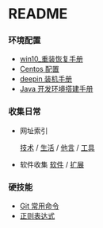 # README

### 环境配置

- [win10_重装恢复手册](win10_重装恢复手册.md)
- [Centos 配置](Centos-配置.md)
- [deepin 装机手册](deepin-装机手册.md)  
- [Java 开发环境搭建手册](Java-开发环境搭建手册.md)  

### 收集日常

- 网址索引

    [技术](url/技术.md)  /  [生活](生活.md)  /  [他言](他言.md)  /  [工具](工具.md)

- 软件收集
    [软件](软件收集.md)  /   [扩展](软件扩展.md)

### 硬技能

- [Git 常用命令](Git-常用命令.md)     
- [正则表达式](正则表达式.md)  
